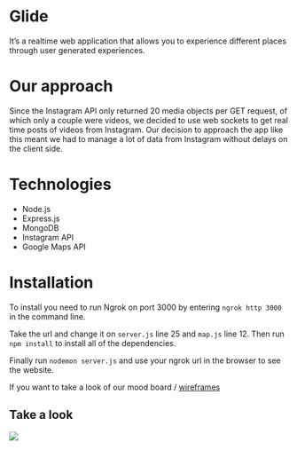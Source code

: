 # Glide

It’s a realtime web application that allows you to experience different places through user generated experiences.

# Our approach

Since the Instagram API only returned 20 media objects per GET request, of which only a couple were videos, we decided to use web sockets to get real time posts of videos from Instagram. Our decision to  approach the app like this meant we had to manage a lot of data from Instagram without delays on the client side.

# Technologies

* Node.js
* Express.js
* MongoDB
* Instagram API
* Google Maps API

# Installation

To install you need to run Ngrok on port 3000 by entering ```ngrok http 3000``` in the command line.

Take the url and change it on ```server.js``` line 25 and ```map.js``` line 12.
Then run ```npm install``` to install all of the dependencies.

Finally run ```nodemon server.js``` and use your ngrok url in the browser to see the website.

If you want to take a look of our mood board / [wireframes](http://pataruco.s3.amazonaws.com/ga/glide/design_research_002.pdf)
 
##  Take a look
![](http://pataruco.s3.amazonaws.com/ga/glide/glide-screen.png)


